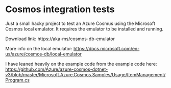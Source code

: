 # Cosmos integration tests

Just a small hacky project to test an Azure Cosmus using the Microsoft Cosmos local emulator. It requires the emulator to be installed and running. 

Download link: https://aka-ms/cosmos-db-emulator

More info on the local emulator: https://docs.microsoft.com/en-us/azure/cosmos-db/local-emulator

I have leaned heavily on the example code from the example code here: https://github.com/Azure/azure-cosmos-dotnet-v3/blob/master/Microsoft.Azure.Cosmos.Samples/Usage/ItemManagement/Program.cs

